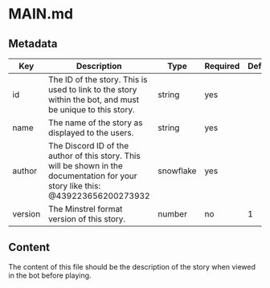 # MAIN.md

## Metadata

| Key     | Description                                                                                                                        | Type      | Required | Default |
| ------- | ---------------------------------------------------------------------------------------------------------------------------------- | --------- | -------- | ------- |
| id      | The ID of the story. This is used to link to the story within the bot, and must be unique to this story.                           | string    | yes      |         |
| name    | The name of the story as displayed to the users.                                                                                   | string    | yes      |         |
| author  | The Discord ID of the author of this story. This will be shown in the documentation for your story like this: @439223656200273932 | snowflake | yes      |         |
| version | The Minstrel format version of this story.                                                                                         | number    | no       | 1       |

## Content
The content of this file should be the description of the story when viewed in the bot before playing.

